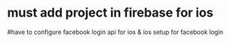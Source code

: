 # must add project in firebase for ios
#have to configure facebook login api for ios & ios setup for facebook login
